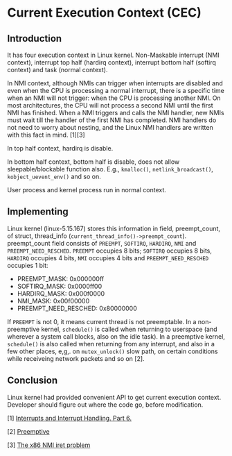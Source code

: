 # Current Execution Context (CEC)

## Introduction

It has four execution context in Linux kernel. Non-Maskable interrupt (NMI context), interrupt top half (hardirq context), 
interrupt bottom half (softirq context) and task (normal context).

In NMI context, although NMIs can trigger when interrupts are disabled and even when the CPU is processing a normal interrupt,
there is a specific time when an NMI will not trigger: when the CPU is processing another NMI. On most architectures,
the CPU will not process a second NMI until the first NMI has finished. When a NMI triggers and calls the NMI handler,
new NMIs must wait till the handler of the first NMI has completed. NMI handlers do not need to worry about nesting, and the
Linux NMI handlers are written with this fact in mind. [1][3]

In top half context, hardirq is disable.

In bottom half context, bottom half is disable, does not allow sleepable/blockable function also. E.g.,
`kmalloc()`, `netlink_broadcast()`, `kobject_uevent_env()` and so on.

User process and kernel process run in normal context.

## Implementing

Linux kernel (linux-5.15.167) stores this information in field, preempt_count, of struct, thread_info (`current_thread_info()->preempt_count`).
preempt_count field consists of `PREEMPT`, `SOFTIRQ`, `HARDIRQ`, `NMI` and `PREEMPT_NEED_RESCHED`. `PREEMPT` occupies 8 bits; `SOFTIRQ` occupies
8 bits, `HARDIRQ` occupies 4 bits, `NMI` occupies 4 bits and `PREEMPT_NEED_RESCHED` occupies 1 bit:

* PREEMPT_MASK:			0x000000ff
* SOFTIRQ_MASK:			0x0000ff00
* HARDIRQ_MASK:			0x000f0000
* NMI_MASK:        		0x00f00000
* PREEMPT_NEED_RESCHED:		0x80000000

If `PREEMPT` is not 0, it means current thread is not preemptable. In a non-preemptive kernel, `schedule()` is
called when returning to userspace (and wherever a system call blocks, also on the idle task). In a preemptive kernel,
`schedule()` is also called when returning from any interrupt, and also in a few other places, e,g,. on `mutex_unlock()`
slow path, on certain conditions while receiveing network packets and so on [2].


## Conclusion 

Linux kernel had provided convenient API to get current execution context.
Developer should figure out where the code go, before modification.

[1] [Interrupts and Interrupt Handling. Part 6.](https://0xax.gitbooks.io/linux-insides/content/Interrupts/linux-interrupts-6.html)

[2] [Preemptive](https://stackoverflow.com/questions/40204506/what-is-the-difference-between-nonpreemptive-and-preemptive-kernels-when-switch)

[3] [The x86 NMI iret problem](https://lwn.net/Articles/484932/)
